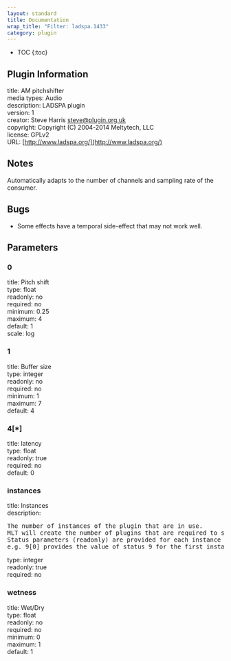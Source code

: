 ```yaml
---
layout: standard
title: Documentation
wrap_title: "Filter: ladspa.1433"
category: plugin
---
```

* TOC
{:toc}

## Plugin Information

title: AM pitchshifter  
media types:
Audio  
description: LADSPA plugin  
version: 1  
creator: Steve Harris <steve@plugin.org.uk>  
copyright: Copyright (C) 2004-2014 Meltytech, LLC  
license: GPLv2  
URL: [http://www.ladspa.org/](http://www.ladspa.org/)  

## Notes

Automatically adapts to the number of channels and sampling rate of the consumer.

## Bugs

* Some effects have a temporal side-effect that may not work well.


## Parameters

### 0

title: Pitch shift    
type: float  
readonly: no  
required: no  
minimum: 0.25  
maximum: 4  
default: 1  
scale: log  

### 1

title: Buffer size    
type: integer  
readonly: no  
required: no  
minimum: 1  
maximum: 7  
default: 4  

### 4[*]

title: latency    
type: float  
readonly: true  
required: no  
default: 0  

### instances

title: Instances    
description:
<pre>
The number of instances of the plugin that are in use.
MLT will create the number of plugins that are required to support the number of audio channels.
Status parameters (readonly) are provided for each instance and are accessed by specifying the instance number after the identifier (starting at zero).
e.g. 9[0] provides the value of status 9 for the first instance.
</pre>
type: integer  
readonly: true  
required: no  

### wetness

title: Wet/Dry    
type: float  
readonly: no  
required: no  
minimum: 0  
maximum: 1  
default: 1  

